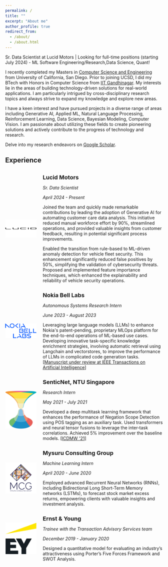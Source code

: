 ```yaml
---
permalink: /
title: ""
excerpt: "About me"
author_profile: true
redirect_from: 
  - /about/
  - /about.html
---
```


Sr. Data Scientist at Lucid Motors | Looking for full-time positions (starting July 2024) - ML Software Engineering/Research,Data Science, Quant!


I recently completed my Masters in [Computer Science and Engineering](https://cse.ucsd.edu/) from University of California, San Diego. Prior to joining UCSD, I did my BTech with Honors in Computer Science from [IIT Gandhinagar](https://cs.iitgn.ac.in/). My interests lie in the areas of building technology-driven solutions for real-world applications. I am particularly intrigued by cross-disciplinary research topics and always strive to expand my knowledge and explore new areas.

I have a keen interest and have pursued projects in a diverse range of areas including Generative AI, Applied ML, Natural Language Processing, Reinforcement Learning, Data Science, Bayesian Modeling, Computer Vision. I am passionate about utilizing these fields to create pioneering solutions and actively contribute to the progress of technology and research.

<p>Delve into my research endeavors on <a href="https://scholar.google.com/citations?user=0fnkYK8AAAAJ" target="_blank">Google Scholar</a>.</p>

## Experience

<div style="display: flex; align-items: center;">
  <img src="../images/lucid.png" alt="Lucid Motors" width="100px" align="left" style="margin-right: 20px">
  <div>
    <p style="margin-bottom: 6px;"><strong><span style="font-size: 18px;">Lucid Motors</span></strong></p>
    <p style="margin-bottom: 2px;"><i> Sr. Data Scientist</i></p>
    <p style="margin-bottom: 2px;"><i>April 2024 - Present</i></p>
    <p>
    Joined the team and quickly made remarkable contributions by leading the adoption of Generative AI for automating customer care data analysis. This initiative reduced manual workforce effort by 90%, streamlined operations, and provided valuable insights from customer feedback, resulting in potential significant process improvements.</p>
    <p>Enabled the transition from rule-based to ML-driven anomaly detection for vehicle fleet security. This enhancement significantly reduced false positives by 50%, simplifying the validation of cybersecurity threats. Proposed and implemented feature importance techniques, which enhanced the explainability and reliability of vehicle security operations.</p>
  </div>
</div>

<div style="display: flex; align-items: center;">
  <img src="../images/nokia.png" alt="Nokia Bell Labs" width="100px" align="left" style="margin-right: 20px">
  <div>
    <p style="margin-bottom: 6px;"><strong><span style="font-size: 18px;">Nokia Bell Labs</span></strong></p>
    <p style="margin-bottom: 2px;"><i> Autonomous Systems Research Intern</i></p>
    <p style="margin-bottom: 2px;"><i>June 2023 - August 2023</i></p>
    <p>Leveraging large language models (LLMs) to enhance Nokia's patent-pending, proprietary MLOps platform for the end-to-end operations of ML-based use cases. Developing innovative task-specific knowledge enrichment strategies, involving automatic retrieval using Langchain and vectorstores, to improve the performance of LLMs in complicated code generation tasks. [<u>Manuscript under review at IEEE Transactions on Artificial Intelligence</u>]</p>
  </div>
</div>

<div style="display: flex; align-items: center;">
  <img src="../images/senticnet.jpg" alt="SenticNet" width="100px" align="left" style="margin-right: 20px">
  <div>
    <p style="margin-bottom: 6px;"><strong><span style="font-size: 18px;">SenticNet, NTU Singapore</span></strong></p>
    <p style="margin-bottom: 2px;"><i>Research Intern</i></p>
    <p style="margin-bottom: 2px;"><i>May 2021 - July 2021</i></p>
    <p>Developed a deep multitask learning framework that enhances the performance of Negation Scope Detection using POS tagging as an auxiliary task. Used transformers and neural tensor fusions to leverage the inter‑task correlations. Achieved 5% improvement over the baseline models. <a href="https://harshp1802.github.io/publication/24-09-2021-icdmw21">[ICDMW '21]</a> </p>
  </div>
</div>

<div style="display: flex; align-items: center;">
  <img src="../images/mcg-ai.png" alt="MCG AI" width="100px" align="left" style="margin-right: 20px">
  <div>
    <p style="margin-bottom: 6px;"><strong><span style="font-size: 18px;">Mysuru Consulting Group</span></strong></p>
    <p style="margin-bottom: 2px;"><i>Machine Learning Intern</i></p>
    <p style="margin-bottom: 2px;"><i>April 2020 - June 2020</i></p>
    <p>Employed advanced Recurrent Neural Networks (RNNs), including Bidirectional Long Short-Term Memory networks (LSTMs), to forecast stock market excess returns, empowering clients with valuable insights and investment analysis.</p>
  </div>
</div>

<div style="display: flex; align-items: center;">
  <img src="../images/ey.png" alt="EY" width="100px" align="left" style="margin-right: 20px">
  <div>
    <p style="margin-bottom: 6px;"><strong><span style="font-size: 18px;">Ernst & Young</span></strong></p>
    <p style="margin-bottom: 2px;"><i>Trainee with the Transaction Advisory Services team</i></p>
    <p style="margin-bottom: 2px;"><i>December 2019 - January 2020</i></p>
    <p>Designed a quantitative model for evaluating an industry’s attractiveness using Porter’s Five Forces Framework and SWOT Analysis.</p>
  </div>
</div>

<!-- A data-driven personal website
======
Like many other Jekyll-based GitHub Pages templates, academicpages makes you separate the website's content from its form. The content & metadata of your website are in structured markdown files, while various other files constitute the theme, specifying how to transform that content & metadata into HTML pages. You keep these various markdown (.md), YAML (.yml), HTML, and CSS files in a public GitHub repository. Each time you commit and push an update to the repository, the [GitHub pages](https://pages.github.com/) service creates static HTML pages based on these files, which are hosted on GitHub's servers free of charge.

Many of the features of dynamic content management systems (like Wordpress) can be achieved in this fashion, using a fraction of the computational resources and with far less vulnerability to hacking and DDoSing. You can also modify the theme to your heart's content without touching the content of your site. If you get to a point where you've broken something in Jekyll/HTML/CSS beyond repair, your markdown files describing your talks, publications, etc. are safe. You can rollback the changes or even delete the repository and start over -- just be sure to save the markdown files! Finally, you can also write scripts that process the structured data on the site, such as [this one](https://github.com/academicpages/academicpages.github.io/blob/master/talkmap.ipynb) that analyzes metadata in pages about talks to display [a map of every location you've given a talk](https://academicpages.github.io/talkmap.html).

Getting started
======
1. Register a GitHub account if you don't have one and confirm your e-mail (required!)
1. Fork [this repository](https://github.com/academicpages/academicpages.github.io) by clicking the "fork" button in the top right. 
1. Go to the repository's settings (rightmost item in the tabs that start with "Code", should be below "Unwatch"). Rename the repository "[your GitHub username].github.io", which will also be your website's URL.
1. Set site-wide configuration and create content & metadata (see below -- also see [this set of diffs](http://archive.is/3TPas) showing what files were changed to set up [an example site](https://getorg-testacct.github.io) for a user with the username "getorg-testacct")
1. Upload any files (like PDFs, .zip files, etc.) to the files/ directory. They will appear at https://[your GitHub username].github.io/files/example.pdf.  
1. Check status by going to the repository settings, in the "GitHub pages" section

Site-wide configuration
------
The main configuration file for the site is in the base directory in [_config.yml](https://github.com/academicpages/academicpages.github.io/blob/master/_config.yml), which defines the content in the sidebars and other site-wide features. You will need to replace the default variables with ones about yourself and your site's github repository. The configuration file for the top menu is in [_data/navigation.yml](https://github.com/academicpages/academicpages.github.io/blob/master/_data/navigation.yml). For example, if you don't have a portfolio or blog posts, you can remove those items from that navigation.yml file to remove them from the header. 

Create content & metadata
------
For site content, there is one markdown file for each type of content, which are stored in directories like _publications, _talks, _posts, _teaching, or _pages. For example, each talk is a markdown file in the [_talks directory](https://github.com/academicpages/academicpages.github.io/tree/master/_talks). At the top of each markdown file is structured data in YAML about the talk, which the theme will parse to do lots of cool stuff. The same structured data about a talk is used to generate the list of talks on the [Talks page](https://academicpages.github.io/talks), each [individual page](https://academicpages.github.io/talks/2012-03-01-talk-1) for specific talks, the talks section for the [CV page](https://academicpages.github.io/cv), and the [map of places you've given a talk](https://academicpages.github.io/talkmap.html) (if you run this [python file](https://github.com/academicpages/academicpages.github.io/blob/master/talkmap.py) or [Jupyter notebook](https://github.com/academicpages/academicpages.github.io/blob/master/talkmap.ipynb), which creates the HTML for the map based on the contents of the _talks directory).

**Markdown generator**

I have also created [a set of Jupyter notebooks](https://github.com/academicpages/academicpages.github.io/tree/master/markdown_generator
) that converts a CSV containing structured data about talks or presentations into individual markdown files that will be properly formatted for the academicpages template. The sample CSVs in that directory are the ones I used to create my own personal website at stuartgeiger.com. My usual workflow is that I keep a spreadsheet of my publications and talks, then run the code in these notebooks to generate the markdown files, then commit and push them to the GitHub repository.

How to edit your site's GitHub repository
------
Many people use a git client to create files on their local computer and then push them to GitHub's servers. If you are not familiar with git, you can directly edit these configuration and markdown files directly in the github.com interface. Navigate to a file (like [this one](https://github.com/academicpages/academicpages.github.io/blob/master/_talks/2012-03-01-talk-1.md) and click the pencil icon in the top right of the content preview (to the right of the "Raw | Blame | History" buttons). You can delete a file by clicking the trashcan icon to the right of the pencil icon. You can also create new files or upload files by navigating to a directory and clicking the "Create new file" or "Upload files" buttons. 

Example: editing a markdown file for a talk
![Editing a markdown file for a talk](/images/editing-talk.png)

For more info
------
More info about configuring academicpages can be found in [the guide](https://academicpages.github.io/markdown/). The [guides for the Minimal Mistakes theme](https://mmistakes.github.io/minimal-mistakes/docs/configuration/) (which this theme was forked from) might also be helpful. -->
